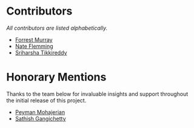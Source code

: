 # Contributors 
_All contributors are listed alphabetically._

* [Forrest Murray](https://www.linkedin.com/in/forrest-murray-4ab3ab4b/)
* [Nate Flemming](https://www.linkedin.com/in/nate-fleming-61444613/)
* [Sriharsha Tikkireddy](https://www.linkedin.com/in/sriharsha-tikkireddy/)

# Honorary Mentions
Thanks to the team below for invaluable insights and support throughout the initial release of this project.

* [Peyman Mohajerian](https://www.linkedin.com/in/peyman-mohajerian-6797282/)
* [Sathish Gangichetty](https://www.linkedin.com/in/sathishgangichetty/)
